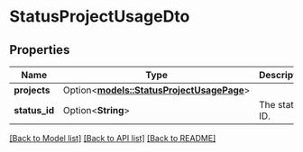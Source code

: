 # StatusProjectUsageDto

## Properties

Name | Type | Description | Notes
------------ | ------------- | ------------- | -------------
**projects** | Option<[**models::StatusProjectUsagePage**](StatusProjectUsagePage.md)> |  | [optional]
**status_id** | Option<**String**> | The status ID. | [optional]

[[Back to Model list]](../README.md#documentation-for-models) [[Back to API list]](../README.md#documentation-for-api-endpoints) [[Back to README]](../README.md)


